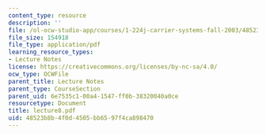 ```yaml
---
content_type: resource
description: ''
file: /ol-ocw-studio-app/courses/1-224j-carrier-systems-fall-2003/48523b8b4f0d4505bb6597f4ca898470_lecture8.pdf
file_size: 154918
file_type: application/pdf
learning_resource_types:
- Lecture Notes
license: https://creativecommons.org/licenses/by-nc-sa/4.0/
ocw_type: OCWFile
parent_title: Lecture Notes
parent_type: CourseSection
parent_uid: 6e7535c1-00a4-1547-ff0b-38320040a0ce
resourcetype: Document
title: lecture8.pdf
uid: 48523b8b-4f0d-4505-bb65-97f4ca898470
---
```

